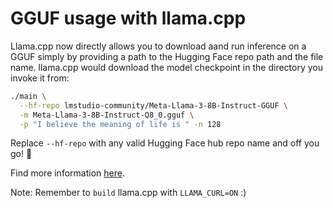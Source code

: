 # GGUF usage with llama.cpp

Llama.cpp now directly allows you to download aand run inference on a GGUF simply by providing a path to the Hugging Face repo path and the file name. llama.cpp would download the model checkpoint in the directory you invoke it from:

```bash
./main \
  --hf-repo lmstudio-community/Meta-Llama-3-8B-Instruct-GGUF \
  -m Meta-Llama-3-8B-Instruct-Q8_0.gguf \
  -p "I believe the meaning of life is " -n 128
```

Replace `--hf-repo` with any valid Hugging Face hub repo name and off you go! 🦙

Find more information [here](https://github.com/ggerganov/llama.cpp/pull/6234).

Note: Remember to `build` llama.cpp with `LLAMA_CURL=ON` :)
